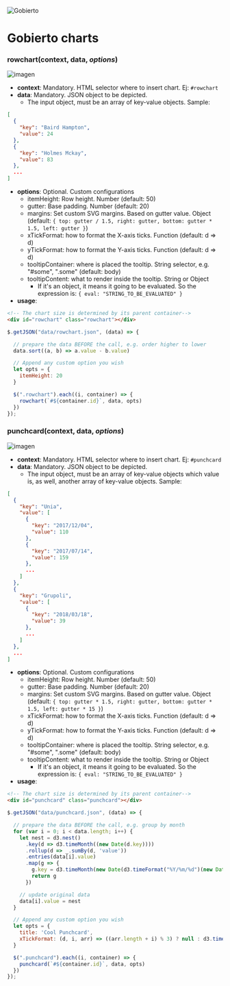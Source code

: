 ![Gobierto](https://gobierto.es/assets/logo_gobierto.png)

# Gobierto charts

### rowchart(context, data, *options*)
![imagen](https://user-images.githubusercontent.com/817526/40486668-37d462e0-5f62-11e8-842c-925b83e8473c.png)
- **context**: Mandatory. HTML selector where to insert chart. Ej: `#rowchart`
- **data**: Mandatory. JSON object to be depicted.
    - The input object, must be an array of key-value objects. Sample:
```json
[
  {
    "key": "Baird Hampton",
    "value": 24
  },
  {
    "key": "Holmes Mckay",
    "value": 83
  },
  ...
]
```
- **options**: Optional. Custom configurations
    - itemHeight: Row height. Number (default: 50)
    - gutter: Base padding. Number (default: 20)
    - margins: Set custom SVG margins. Based on gutter value. Object (default: `{
    	    top: gutter / 1.5,
    	    right: gutter,
    	    bottom: gutter * 1.5,
    	    left: gutter
    	  }`)
    - xTickFormat: how to format the X-axis ticks. Function (default: d => d)
    - yTickFormat: how to format the Y-axis ticks. Function (default: d => d)
    - tooltipContainer: where is placed the tooltip. String selector, e.g. "#some", ".some" (default: body)
    - tooltipContent: what to render inside the tooltip. String or Object
        - If it's an object, it means it going to be evaluated. So the expression is: `{ eval: "STRING_TO_BE_EVALUATED" }`
- **usage**:
```HTML
<!-- The chart size is determined by its parent container-->
<div id="rowchart" class="rowchart"></div>
```
```js
$.getJSON("data/rowchart.json", (data) => {

  // prepare the data BEFORE the call, e.g. order higher to lower
  data.sort((a, b) => a.value - b.value)

  // Append any custom option you wish
  let opts = {
    itemHeight: 20
  }

  $(".rowchart").each((i, container) => {
    rowchart(`#${container.id}`, data, opts)
  })
});
```

### punchcard(context, data, *options*)
![imagen](https://user-images.githubusercontent.com/817526/40620537-766a521e-6299-11e8-94ca-c67790e4a46c.png)
- **context**: Mandatory. HTML selector where to insert chart. Ej: `#punchcard`
- **data**: Mandatory. JSON object to be depicted.
    - The input object, must be an array of key-value objects which value is, as well, another array of key-value objects. Sample:
```json
[
  {
    "key": "Unia",
    "value": [
      {
        "key": "2017/12/04",
        "value": 110
      },
      {
        "key": "2017/07/14",
        "value": 159
      },
      ...
    ]
  },
  {
    "key": "Grupoli",
    "value": [
      {
        "key": "2018/03/18",
        "value": 39
      },
      ...
    ]
  },
  ...
]
```
- **options**: Optional. Custom configurations
    - itemHeight: Row height. Number (default: 50)
    - gutter: Base padding. Number (default: 20)
    - margins: Set custom SVG margins. Based on gutter value. Object (default: `{
	    top: gutter * 1.5,
	    right: gutter,
	    bottom: gutter * 1.5,
	    left: gutter * 15
	  }`)
    - xTickFormat: how to format the X-axis ticks. Function (default: d => d)
    - yTickFormat: how to format the Y-axis ticks. Function (default: d => d)
    - tooltipContainer: where is placed the tooltip. String selector, e.g. "#some", ".some" (default: body)
    - tooltipContent: what to render inside the tooltip. String or Object
        - If it's an object, it means it going to be evaluated. So the expression is: `{ eval: "STRING_TO_BE_EVALUATED" }`
- **usage**:
```HTML
<!-- The chart size is determined by its parent container-->
<div id="punchcard" class="punchcard"></div>
```
```js
$.getJSON("data/punchcard.json", (data) => {

  // prepare the data BEFORE the call, e.g. group by month
  for (var i = 0; i < data.length; i++) {
    let nest = d3.nest()
      .key(d => d3.timeMonth((new Date(d.key))))
      .rollup(d => _.sumBy(d, 'value'))
      .entries(data[i].value)
      .map(g => {
        g.key = d3.timeMonth(new Date(d3.timeFormat("%Y/%m/%d")(new Date(g.key))))
        return g
      })

    // update original data
    data[i].value = nest
  }

  // Append any custom option you wish
  let opts = {
    title: 'Cool Punchcard',
    xTickFormat: (d, i, arr) => ((arr.length + i) % 3) ? null : d3.timeFormat("%b %y")(d)
  }

  $(".punchcard").each((i, container) => {
    punchcard(`#${container.id}`, data, opts)
  })
});
```
